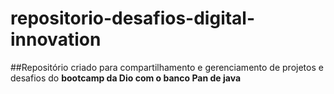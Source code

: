 # repositorio-desafios-digital-innovation
##Repositório criado para compartilhamento e gerenciamento de projetos e desafios do **bootcamp da Dio com o banco Pan de java**
